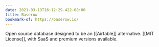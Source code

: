 ```yaml
---
date: 2021-03-13T16:12:29.422-08:00
title: Baserow
bookmark-of: https://baserow.io/
---
```

Open source database designed to be an [[Airtable]] alternative. [[MIT License]], with SaaS and premium versions available. 
